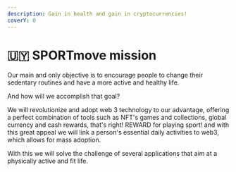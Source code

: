 ```yaml
---
description: Gain in health and gain in cryptocurrencies!
coverY: 0
---
```


# 🇺🇾 SPORTmove mission

&#x20;Our main and only objective is to encourage people to change their sedentary routines and have a more active and healthy life.

And how will we accomplish that goal?

We will revolutionize and adopt web 3 technology to our advantage, offering a perfect combination of tools such as NFT's games and collections, global currency and cash rewards, that's right! REWARD for playing sport! and with this great appeal we will link a person's essential daily activities to web3, which allows for mass adoption.

With this we will solve the challenge of several applications that aim at a physically active and fit life.

